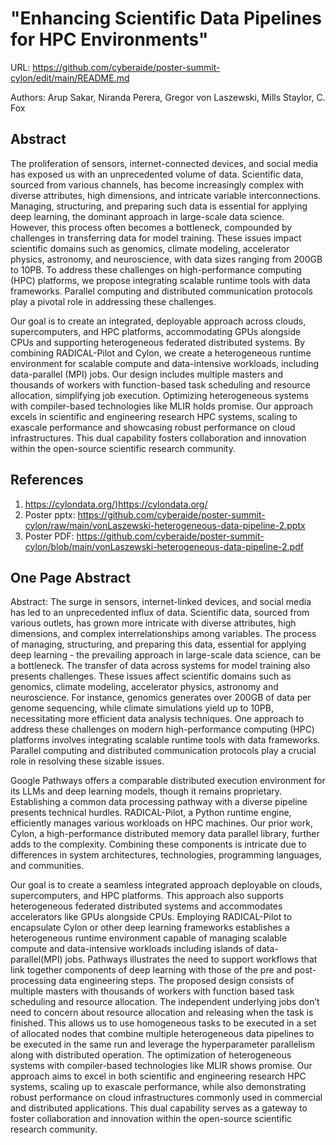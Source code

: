 
# "Enhancing Scientific Data Pipelines for HPC Environments"

URL: <https://github.com/cyberaide/poster-summit-cylon/edit/main/README.md>

Authors: Arup Sakar,  Niranda Perera, Gregor von Laszewski, Mills Staylor, C. Fox

## Abstract

The proliferation of sensors, internet-connected devices, and social media has exposed us with an unprecedented volume of data. Scientific data, sourced from various channels, has become increasingly complex with diverse attributes, high dimensions, and intricate variable interconnections. Managing, structuring, and preparing such data is essential for applying deep learning, the dominant approach in large-scale data science. However, this process often becomes a bottleneck, compounded by challenges in transferring data for model training. These issues impact scientific domains such as genomics, climate modeling, accelerator physics, astronomy, and neuroscience, with data sizes ranging from 200GB to 10PB. To address these challenges on high-performance computing (HPC) platforms, we propose integrating scalable runtime tools with data frameworks. Parallel computing and distributed communication protocols play a pivotal role in addressing these challenges.

Our goal is to create an integrated, deployable approach across clouds, supercomputers, and HPC platforms, accommodating GPUs alongside CPUs and supporting heterogeneous federated distributed systems. By combining RADICAL-Pilot and Cylon, we create a heterogeneous runtime environment for scalable compute and data-intensive workloads, including data-parallel (MPI) jobs. Our design includes multiple masters and thousands of workers with function-based task scheduling and resource allocation, simplifying job execution. Optimizing heterogeneous systems with compiler-based technologies like MLIR holds promise. Our approach excels in scientific and engineering research HPC systems, scaling to exascale performance and showcasing robust performance on cloud infrastructures. This dual capability fosters collaboration and innovation within the open-source scientific research community.

## References

1. <https://cylondata.org/)https://cylondata.org/> 
2. Poster pptx: <https://github.com/cyberaide/poster-summit-cylon/raw/main/vonLaszewski-heterogeneous-data-pipeline-2.pptx>
3. Poster PDF: <https://github.com/cyberaide/poster-summit-cylon/blob/main/vonLaszewski-heterogeneous-data-pipeline-2.pdf>

## One Page Abstract

Abstract: The surge in sensors, internet-linked devices, and social media has led to an unprecedented influx of data. Scientific data, sourced from various outlets, has grown more intricate with diverse attributes, high dimensions, and complex interrelationships among variables. The process of managing, structuring, and preparing this data, essential for applying deep learning - the prevailing approach in large-scale data science, can be a bottleneck. The transfer of data across systems for model training also presents challenges. These issues affect scientific domains such as genomics, climate modeling, accelerator physics, astronomy and neuroscience. For instance, genomics generates over 200GB of data per genome sequencing, while climate simulations yield up to 10PB, necessitating more efficient data analysis techniques. One approach to address these challenges on modern high-performance computing (HPC) platforms involves integrating scalable runtime tools with data frameworks. Parallel computing and distributed communication protocols play a crucial role in resolving these sizable issues.

Google Pathways offers a comparable distributed execution environment for its LLMs and deep learning models, though it remains proprietary. Establishing a common data processing pathway with a diverse pipeline presents technical hurdles. RADICAL-Pilot, a Python runtime engine, efficiently manages various workloads on HPC machines. Our prior work, Cylon, a high-performance distributed memory data parallel library, further adds to the complexity. Combining these components is intricate due to differences in system architectures, technologies, programming languages, and communities.

Our goal is to create a seamless integrated approach deployable on clouds, supercomputers, and HPC platforms. This approach also supports heterogeneous federated distributed systems and accommodates accelerators like GPUs alongside CPUs. Employing RADICAL-Pilot to encapsulate Cylon or other deep learning frameworks establishes a heterogeneous runtime environment capable of managing scalable compute and data-intensive workloads including islands of data-parallel(MPI) jobs. Pathways illustrates the need to support workflows that link together components of deep learning with those of the pre and post-processing data engineering steps. The proposed design consists of multiple masters with thousands of workers with function based task scheduling and resource allocation. The independent underlying jobs don’t need to concern about resource allocation and releasing when the task is finished. This allows us to use homogeneous tasks to be executed in a set of allocated nodes that combine multiple heterogeneous data pipelines to be executed in the same run and leverage the hyperparameter parallelism along with distributed operation. The optimization of heterogeneous systems with compiler-based technologies like MLIR shows promise. Our approach aims to excel in both scientific and engineering research HPC systems, scaling up to exascale performance, while also demonstrating robust performance on cloud infrastructures commonly used in commercial and distributed applications. This dual capability serves as a gateway to foster collaboration and innovation within the open-source scientific research community.
